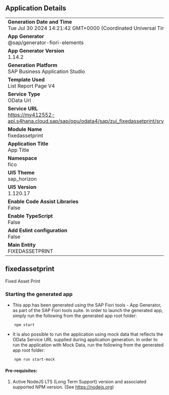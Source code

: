 ## Application Details
|               |
| ------------- |
|**Generation Date and Time**<br>Tue Jul 30 2024 14:21:42 GMT+0000 (Coordinated Universal Time)|
|**App Generator**<br>@sap/generator-fiori-elements|
|**App Generator Version**<br>1.14.2|
|**Generation Platform**<br>SAP Business Application Studio|
|**Template Used**<br>List Report Page V4|
|**Service Type**<br>OData Url|
|**Service URL**<br>https://my412552-api.s4hana.cloud.sap/sap/opu/odata4/sap/zui_fixedassetprint/srvd/sap/zui_fixedassetprint/0001/|
|**Module Name**<br>fixedassetprint|
|**Application Title**<br>App Title|
|**Namespace**<br>fico|
|**UI5 Theme**<br>sap_horizon|
|**UI5 Version**<br>1.120.17|
|**Enable Code Assist Libraries**<br>False|
|**Enable TypeScript**<br>False|
|**Add Eslint configuration**<br>False|
|**Main Entity**<br>FIXEDASSETPRINT|

## fixedassetprint

Fixed Asset Print

### Starting the generated app

-   This app has been generated using the SAP Fiori tools - App Generator, as part of the SAP Fiori tools suite.  In order to launch the generated app, simply run the following from the generated app root folder:

```
    npm start
```

- It is also possible to run the application using mock data that reflects the OData Service URL supplied during application generation.  In order to run the application with Mock Data, run the following from the generated app root folder:

```
    npm run start-mock
```

#### Pre-requisites:

1. Active NodeJS LTS (Long Term Support) version and associated supported NPM version.  (See https://nodejs.org)


